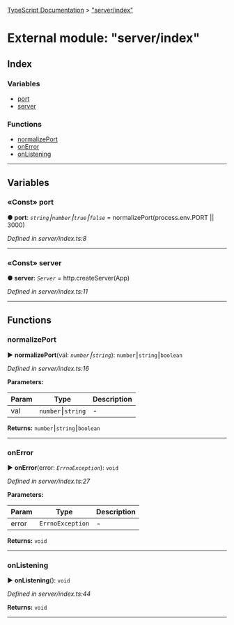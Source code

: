 [TypeScript Documentation](../README.md) > ["server/index"](../modules/_server_index_.md)



# External module: "server/index"

## Index

### Variables

* [port](_server_index_.md#port)
* [server](_server_index_.md#server)


### Functions

* [normalizePort](_server_index_.md#normalizeport)
* [onError](_server_index_.md#onerror)
* [onListening](_server_index_.md#onlistening)



---
## Variables
<a id="port"></a>

### «Const» port

**●  port**:  *`string`⎮`number`⎮`true`⎮`false`*  =  normalizePort(process.env.PORT || 3000)

*Defined in server/index.ts:8*





___

<a id="server"></a>

### «Const» server

**●  server**:  *`Server`*  =  http.createServer(App)

*Defined in server/index.ts:11*





___


## Functions
<a id="normalizeport"></a>

###  normalizePort

► **normalizePort**(val: *`number`⎮`string`*): `number`⎮`string`⎮`boolean`



*Defined in server/index.ts:16*



**Parameters:**

| Param | Type | Description |
| ------ | ------ | ------ |
| val | `number`⎮`string`   |  - |





**Returns:** `number`⎮`string`⎮`boolean`





___

<a id="onerror"></a>

###  onError

► **onError**(error: *`ErrnoException`*): `void`



*Defined in server/index.ts:27*



**Parameters:**

| Param | Type | Description |
| ------ | ------ | ------ |
| error | `ErrnoException`   |  - |





**Returns:** `void`





___

<a id="onlistening"></a>

###  onListening

► **onListening**(): `void`



*Defined in server/index.ts:44*





**Returns:** `void`





___


